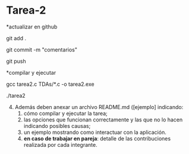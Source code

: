 # Tarea-2


*actualizar en github

git add .

git commit -m "comentarios"

git push


*compilar y ejecutar

gcc tarea2.c TDAs/*.c -o tarea2.exe

./tarea2

4. Además deben anexar un archivo README.md ([ejemplo] indicando:
    1. cómo compilar y ejecutar la tarea;
    2. las opciones que funcionan correctamente y las que no lo hacen indicando posibles causas;
    3. un ejemplo mostrando como interactuar con la aplicación.
    4. **en caso de trabajar en pareja**: detalle de las contribuciones realizada por cada integrante.
